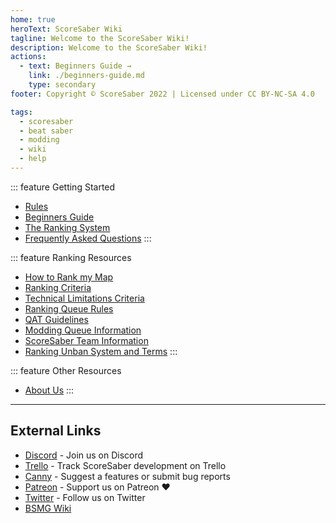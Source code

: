 ```yaml
---
home: true
heroText: ScoreSaber Wiki
tagline: Welcome to the ScoreSaber Wiki!
description: Welcome to the ScoreSaber Wiki!
actions:
  - text: Beginners Guide →
    link: ./beginners-guide.md
    type: secondary
footer: Copyright © ScoreSaber 2022 | Licensed under CC BY-NC-SA 4.0

tags:
  - scoresaber
  - beat saber
  - modding
  - wiki
  - help
---
```


<!-- markdownlint-disable MD041 -->
<!-- markdownlint-disable MD033 -->
<div class='features'>

::: feature Getting Started

* [Rules](./rules.md)
* [Beginners Guide](./beginners-guide.md)
* [The Ranking System](./ranking-system.md)
* [Frequently Asked Questions](./faq.md)
:::

::: feature Ranking Resources

* [How to Rank my Map](./ranking/how-to-rank-map.md)
* [Ranking Criteria](./ranking/ranking-criteria.md)
* [Technical Limitations Criteria](./ranking/technical-limitations-criteria.md)
* [Ranking Queue Rules](./ranking/ranking-queue-rules.md)
* [QAT Guidelines](./ranking/qat-guidelines.md)
* [Modding Queue Information](./ranking/modding-queue-information.md)
* [ScoreSaber Team Information](./ranking/scoresaber-team-information.md)
* [Ranking Unban System and Terms](./ranking/ranking-unban-system-and-terms.md)
:::

::: feature Other Resources

* [About Us](./about-us.md)
:::

</div>

---

<h2 class='noborder'>External Links</h2>
<!-- markdownlint-enable MD033 -->

* [Discord](https://discord.gg/scoresaber) - Join us on Discord
* [Trello](https://trello.com/b/Jd9EdIml/scoresaber-development) - Track ScoreSaber development on Trello
* [Canny](https://scoresaber.canny.io/) - Suggest a features or submit bug reports 
* [Patreon](https://patreon.com/scoresaber) - Support us on Patreon ❤️
* [Twitter](https://patreon.com/scoresaber) - Follow us on Twitter
* [BSMG Wiki](https://bsmg.wiki/)
